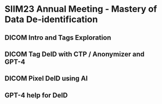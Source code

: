 # SIIM23 Annual Meeting - Mastery of Data De-identification


## DICOM Intro and Tags Exploration 



## DICOM Tag DeID with CTP / Anonymizer and GPT-4



## DICOM Pixel DeID using AI



## GPT-4 help for DeID
